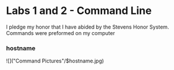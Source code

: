 # Labs 1 and 2 - Command Line
I pledge my honor that I have abided by the Stevens Honor System.
Commands were preformed on my computer

### **hostname**
![]("Command Pictures"/$hostname.jpg)

